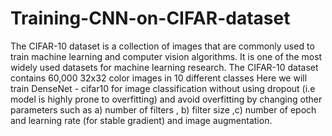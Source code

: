 # Training-CNN-on-CIFAR-dataset
The CIFAR-10 dataset is a collection of images that are commonly used to train machine learning and computer vision algorithms. It is one of the most widely used datasets for machine learning research. The CIFAR-10 dataset contains 60,000 32x32 color images in 10 different classes
Here we will train DenseNet - cifar10 for image classification without using dropout (i.e model is highly prone to overfitting) and avoid overfitting by changing other parameters 
such as a) number of filters , b) filter size ,c) number of epoch and learning rate (for stable gradient) and image augmentation.
